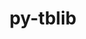 ---
title: "py-tblib"
layout: cache
categories: [package, develop-2023-11-26]
meta: {"versions": ["1.6.0"], "compilers": ["gcc@=11.4.0", "gcc@=9.4.0", "oneapi@=2023.2.0"], "oss": ["ubuntu20.04"], "platforms": ["linux"], "targets": ["neoverse_v1", "ppc64le", "x86_64_v3"], "stacks": ["e4s", "e4s-neoverse_v1", "e4s-oneapi", "e4s-power", "root"], "num_specs": 4, "num_specs_by_stack": {"e4s-neoverse_v1": 1, "root": 4, "e4s-power": 1, "e4s": 1, "e4s-oneapi": 1}}
spec_details: [{"hash": "3cisxaicjcdxcuncoz4zegeyidu3ffbl", "compiler": "gcc@=11.4.0", "versions": ["1.6.0"], "os": "ubuntu20.04", "platform": "linux", "target": "neoverse_v1", "variants": ["build_system=python_pip"], "stacks": ["e4s-neoverse_v1", "root"], "size": "-", "tarball": "https://binaries.spack.io/releases/develop-2023-11-26/build_cache/linux-ubuntu20.04-neoverse_v1/gcc-11.4.0/py-tblib-1.6.0/linux-ubuntu20.04-neoverse_v1-gcc-11.4.0-py-tblib-1.6.0-3cisxaicjcdxcuncoz4zegeyidu3ffbl.spack"}, {"hash": "4xlihxjxc7zbcqtpgnh4htykqgdsnuai", "compiler": "gcc@=9.4.0", "versions": ["1.6.0"], "os": "ubuntu20.04", "platform": "linux", "target": "ppc64le", "variants": ["build_system=python_pip"], "stacks": ["root", "e4s-power"], "size": "-", "tarball": "https://binaries.spack.io/releases/develop-2023-11-26/build_cache/linux-ubuntu20.04-ppc64le/gcc-9.4.0/py-tblib-1.6.0/linux-ubuntu20.04-ppc64le-gcc-9.4.0-py-tblib-1.6.0-4xlihxjxc7zbcqtpgnh4htykqgdsnuai.spack"}, {"hash": "b5yagxrqhzfaa2yyyrb6up5nfgmnewju", "compiler": "gcc@=11.4.0", "versions": ["1.6.0"], "os": "ubuntu20.04", "platform": "linux", "target": "x86_64_v3", "variants": ["build_system=python_pip"], "stacks": ["e4s", "root"], "size": "-", "tarball": "https://binaries.spack.io/releases/develop-2023-11-26/build_cache/linux-ubuntu20.04-x86_64_v3/gcc-11.4.0/py-tblib-1.6.0/linux-ubuntu20.04-x86_64_v3-gcc-11.4.0-py-tblib-1.6.0-b5yagxrqhzfaa2yyyrb6up5nfgmnewju.spack"}, {"hash": "hhbx3udq2rmi3jwcrdx5nx64wctiwczy", "compiler": "oneapi@=2023.2.0", "versions": ["1.6.0"], "os": "ubuntu20.04", "platform": "linux", "target": "x86_64_v3", "variants": ["build_system=python_pip"], "stacks": ["e4s-oneapi", "root"], "size": "-", "tarball": "https://binaries.spack.io/releases/develop-2023-11-26/build_cache/linux-ubuntu20.04-x86_64_v3/oneapi-2023.2.0/py-tblib-1.6.0/linux-ubuntu20.04-x86_64_v3-oneapi-2023.2.0-py-tblib-1.6.0-hhbx3udq2rmi3jwcrdx5nx64wctiwczy.spack"}]
---